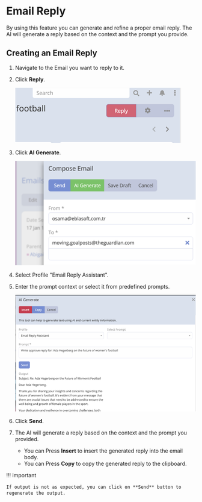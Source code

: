 # Email Reply

By using this feature you can generate and refine a proper email reply. The AI will generate a reply based on the
context and the prompt you provide.

## Creating an Email Reply

1. Navigate to the Email you want to reply to it.
2. Click **Reply**.

   ![img.png](../../../_static/images/espocrm-extensions/ai/features/img_5.png)

3. Click **AI Generate**.

   ![img.png](../../../_static/images/espocrm-extensions/ai/features/img_6.png)

4. Select Profile "Email Reply Assistant".
5. Enter the prompt context or select it from predefined prompts.

   ![img.png](../../../_static/images/espocrm-extensions/ai/features/img_7.png)

6. Click **Send**.
7. The AI will generate a reply based on the context and the prompt you provided.
    - You can Press **Insert** to insert the generated reply into the email body.
    - You can Press **Copy** to copy the generated reply to the clipboard.

!!! important

    If output is not as expected, you can click on **Send** button to regenerate the output.
